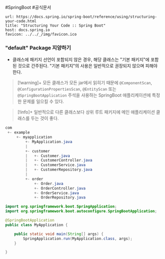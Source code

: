 #SpringBoot #공식문서 


```cardlink
url: https://docs.spring.io/spring-boot/reference/using/structuring-your-code.html
title: "Structuring Your Code :: Spring Boot"
host: docs.spring.io
favicon: ../../_/img/favicon.ico
```

### "default" Package 지양하기
+ 클래스에 패키지 선언이 포함되지 않은 경우, 해당 클래스는 "기본 패키지"에 포함된 것으로 간주된다. "기본 패키지"의 사용은 일반적으로 권장되지 않으며 피해야 한다. 

> [!warning]+ 
> 모든 클래스가 모든 jar에서 읽히기 때문에 `@ComponentScan`, `@ConfigurationPropertiesScan`, `@EntityScan` 또는 `@SpringBootApplication` 주석을 사용하는 SpringBoot 애플리케이션에 특정한 문제를 일으킬 수 있다.

> [!info]+ 
> 일반적으로 다른 클래스보다 상위 루트 패키지에 메인 애플리케이션 클래스를 두는 것이 좋다.

```java
com
 +- example
     +- myapplication
         +- MyApplication.java
         |
         +- customer
         |   +- Customer.java
         |   +- CustomerController.java
         |   +- CustomerService.java
         |   +- CustomerRepository.java
         |
         +- order
             +- Order.java
             +- OrderController.java
             +- OrderService.java
             +- OrderRepository.java

import org.springframework.boot.SpringApplication;
import org.springframework.boot.autoconfigure.SpringBootApplication;

@SpringBootApplication
public class MyApplication {

	public static void main(String[] args) {
		SpringApplication.run(MyApplication.class, args);
	}

}

```